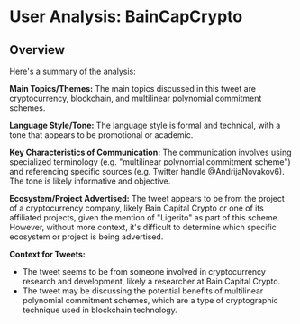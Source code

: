 # User Analysis: BainCapCrypto

## Overview

Here's a summary of the analysis:

**Main Topics/Themes:**
The main topics discussed in this tweet are cryptocurrency, blockchain, and multilinear polynomial commitment schemes.

**Language Style/Tone:**
The language style is formal and technical, with a tone that appears to be promotional or academic.

**Key Characteristics of Communication:**
The communication involves using specialized terminology (e.g. "multilinear polynomial commitment scheme") and referencing specific sources (e.g. Twitter handle @AndrijaNovakov6). The tone is likely informative and objective.

**Ecosystem/Project Advertised:**
The tweet appears to be from the project of a cryptocurrency company, likely Bain Capital Crypto or one of its affiliated projects, given the mention of "Ligerito" as part of this scheme. However, without more context, it's difficult to determine which specific ecosystem or project is being advertised.

**Context for Tweets:**

* The tweet seems to be from someone involved in cryptocurrency research and development, likely a researcher at Bain Capital Crypto.
* The tweet may be discussing the potential benefits of multilinear polynomial commitment schemes, which are a type of cryptographic technique used in blockchain technology.